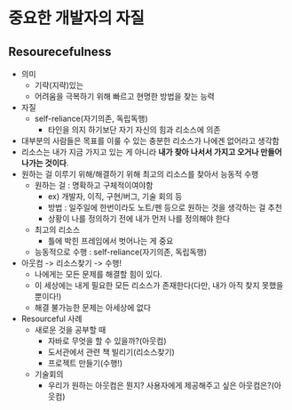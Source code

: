 # 중요한 개발자의 자질

## **Resourecefulness**

- 의미
  - 기략(지략)있는
  - 어려움을 극복하기 위해 빠르고 현명한 방법을 찾는 능력
- 자질
  - self-reliance(자기의존, 독립독행)
    - 타인을 의지 하기보단 자기 자신의 힘과 리소스에 의존
- 대부분의 사람들은 목표를 이룰 수 있는 충분한 리소스가 나에겐 없어라고 생각함
- 리소스는 내가 지금 가지고 있는 게 아니라 **내가 찾아 나서서 가지고 오거나 만들어 나가는 것이다**.
- 원하는 걸 이루기 위해/해결하기 위해 최고의 리소스를 찾아서 능동적 수행
  - 원하는 걸 : 명확하고 구체적이여야함
    - ex) 개발자, 이직, 구현/버그, 기술 회의 등
    - 방법 : 일주일에 한번이라도 노트/펜 등으로 원하는 것을 생각하는 걸 추천
    - 상황이 나를 정의하기 전에 내가 먼저 나를 정의해야 한다
  - 최고의 리소스
    - 틀에 박힌 프레임에서 벗어나는 게 중요
  - 능동적으로 수행 : self-reliance(자기의존, 독립독행)
- 아웃컴 -> 리소스찾기 -> 수행!
  - 나에게는 모든 문제를 해결할 힘이 있다.
  - 이 세상에는 내게 필요한 모든 리소스가 존재한다(다만, 내가 아직 찾지 못했을 뿐이다!)
  - 해결 불가능한 문제는 아세상에 없다
- Resourceful 사례
  - 새로운 것을 공부할 때
    - 자바로 무엇을 할 수 있을까?(아웃컴)
    - 도서관에서 관련 책 빌리기(리소스찾기)
    - 프로젝트 만들기(수행!)
  - 기술회의
    - 우리가 원하는 아웃컴은 뭔지? 사용자에게 제공해주고 싶은 아웃컴은?(아웃컴)
